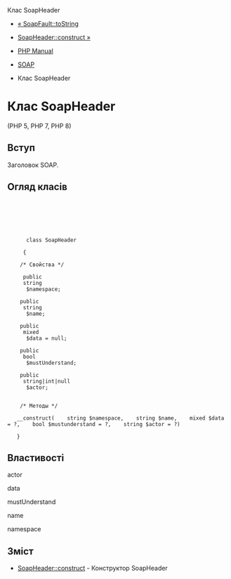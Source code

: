 Клас SoapHeader

-   [« SoapFault::toString](soapfault.tostring.md)
    
-   [SoapHeader::construct »](soapheader.construct.md)
    
-   [PHP Manual](index.md)
    
-   [SOAP](book.soap.md)
    
-   Клас SoapHeader
    

# Клас SoapHeader

(PHP 5, PHP 7, PHP 8)

## Вступ

Заголовок SOAP.

## Огляд класів

```synopsis

     
    

    
     
      class SoapHeader
     
     {

    /* Свойства */
    
     public
     string
      $namespace;

    public
     string
      $name;

    public
     mixed
      $data = null;

    public
     bool
      $mustUnderstand;

    public
     string|int|null
      $actor;


    /* Методы */
    
   __construct(    string $namespace,    string $name,    mixed $data = ?,    bool $mustunderstand = ?,    string $actor = ?)

   }
```

## Властивості

actor

data

mustUnderstand

name

namespace

## Зміст

-   [SoapHeader::construct](soapheader.construct.md) - Конструктор SoapHeader